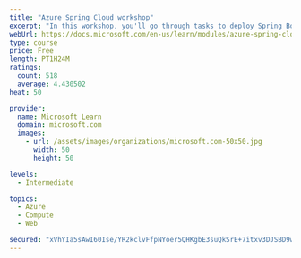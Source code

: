 ```yaml
---
title: "Azure Spring Cloud workshop"
excerpt: "In this workshop, you'll go through tasks to deploy Spring Boot microservices to Azure Spring Cloud (ASC)."
webUrl: https://docs.microsoft.com/en-us/learn/modules/azure-spring-cloud-workshop/
type: course
price: Free
length: PT1H24M
ratings:
  count: 518
  average: 4.430502
heat: 50

provider:
  name: Microsoft Learn
  domain: microsoft.com
  images:
    - url: /assets/images/organizations/microsoft.com-50x50.jpg
      width: 50
      height: 50

levels:
  - Intermediate

topics:
  - Azure
  - Compute
  - Web

secured: "xVhYIa5sAwI60Ise/YR2kclvFfpNYoer5QHKgbE3suQkSrE+7itxv3DJSBD9wid5TH6qxn25hiC7bvYlmepKSsdO6hUKq0Dp/erta5zXlwUSu9bHwgrDyuvUHmUMp3U7YsOYusIHBxyCTJzY3QG4xuV3S2quX4/9y02YxV3dvoTjUYj/3YiMDTob+omRFQr2MY2mnKWIQeXgjrYjodtTSoPrFaos9Q98MKhCe0Lh6dnNS1/lNjnE9A6fZhklHZDsra4wVQv0lHQUcfbfYW2PTnWSKcCLmgjASJU2LYz7a7GOkisJgYvLlnbqjFG4IpFtCugy3bPEL0NV7We4p6tZu6lo7vbUgHoJCKlp5UPEbTxg3XWwytTLm2fe6VLIasXcr8YuNdXYug57WEr8MeNW5MUf/0Iqu318mr4wGdnoMYE=;3YfcrJC3DovAuVo4A/XQVQ=="
---
```


